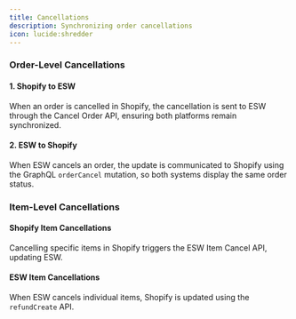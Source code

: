 ```yaml
---
title: Cancellations  
description: Synchronizing order cancellations  
icon: lucide:shredder
---
```


### Order-Level Cancellations

#### 1. Shopify to ESW

When an order is cancelled in Shopify, the cancellation is sent to ESW through the Cancel Order API, ensuring both platforms remain synchronized.

#### 2. ESW to Shopify

When ESW cancels an order, the update is communicated to Shopify using the GraphQL `orderCancel` mutation, so both systems display the same order status.

### Item-Level Cancellations

#### Shopify Item Cancellations

Cancelling specific items in Shopify triggers the ESW Item Cancel API, updating ESW.

#### ESW Item Cancellations

When ESW cancels individual items, Shopify is updated using the `refundCreate` API.